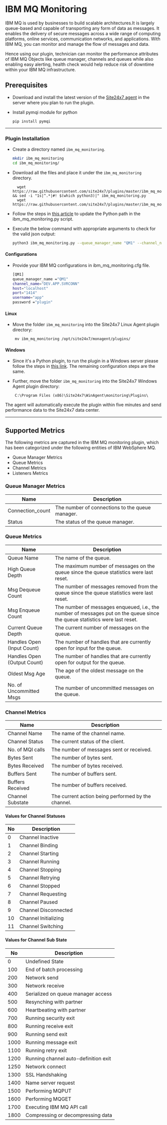 # IBM MQ Monitoring

IBM MQ is used by businesses to build scalable architectures.It is largely queue-based and capable of transporting any form of data as messages. It enables the delivery of secure messages across a wide range of computing platforms, online services, communication networks, and applications. With IBM MQ, you can monitor and manage the flow of messages and data.
 
Hence using our plugin, technician can monitor the performance  attributes of IBM MQ Objects like queue manager, channels and queues while also enabling easy alerting, health check would help  reduce risk of downtime within your IBM MQ infrastructure. 

                                                                                              
## Prerequisites

- Download and install the latest version of the [Site24x7 agent](https://www.site24x7.com/app/client#/admin/inventory/add-monitor) in the server where you plan to run the plugin. 

- Install pymqi module for python
	```
 	pip install pymqi
	```
---



### Plugin Installation  

- Create a directory named `ibm_mq_monitoring`.

	```bash
 	mkdir ibm_mq_monitoring
 	cd ibm_mq_monitoring/
 	```
      
- Download all the files and place it under the `ibm_mq_monitoring` directory.

		wget https://raw.githubusercontent.com/site24x7/plugins/master/ibm_mq_monitoring/ibm_mq_monitoring.py && sed -i "1s|^.*|#! $(which python3)|" ibm_mq_monitoring.py
		wget https://raw.githubusercontent.com/site24x7/plugins/master/ibm_mq_monitoring/ibm_mq_monitoring.cfg

- Follow the steps in [this article](https://support.site24x7.com/portal/en/kb/articles/updating-python-path-in-a-plugin-script-for-linux-servers) to update the Python path in the ibm_mq_monitoring.py script.

- Execute the below command with appropriate arguments to check for the valid json output:
	 ```bash
	 python3 ibm_mq_monitoring.py --queue_manager_name "QM1" --channel_name "DEV.APP.SVRCONN" --host "localhost" --port "1414" --username "app" --password "plugin"
	 ```
#### Configurations

- Provide your IBM MQ configurations in ibm_mq_monitoring.cfg file.
	```bash
	[QM1]
	queue_manager_name ="QM1"
	channel_name="DEV.APP.SVRCONN"
	host="localhost"
	port="1414"
	username="app"
	password ="plugin"
	```	
#### Linux

 - Move the folder `ibm_mq_monitoring` into the  Site24x7 Linux Agent plugin directory: 

		mv ibm_mq_monitoring /opt/site24x7/monagent/plugins/
 
 #### Windows
 
- Since it's a Python plugin, to run the plugin in a Windows server please follow the steps in [this link](https://support.site24x7.com/portal/en/kb/articles/run-python-plugin-scripts-in-windows-servers). The remaining configuration steps are the same.

-  Further, move the folder `ibm_mq_monitoring` into the  Site24x7 Windows Agent plugin directory:

        C:\Program Files (x86)\Site24x7\WinAgent\monitoring\Plugins\


The agent will automatically execute the plugin within five minutes and send performance data to the Site24x7 data center.

---



## Supported Metrics
The following metrics are captured in the IBM MQ monitoring plugin, which has been categorized under the following entities of IBM WebSphere MQ.
 
- Queue Manager Metrics
- Queue Metrics
- Channel Metrics
- Listeners Metrics
 
### **Queue Manager Metrics**

Name		        	| 	Description
---         			|   	---
Connection_count		|	The number of connections to the queue manager.
Status				|	The status of the queue manager.

 
### **Queue Metrics**
Name		        	| 	Description
---         			|   	---
Queue Name			|	The name of the queue.
High Queue Depth		|	The maximum number of messages on the queue since the queue statistics were last reset.
Msg Dequeue Count		|	The number of messages removed from the queue since the queue statistics were last reset.
Msg Enqueue Count		|	The number of messages enqueued, i.e., the number of messages put on the queue since the queue statistics were last reset.
Current Queue Depth		|	The current number of messages on the queue.
Handles Open (Input Count)	|	The number of handles that are currently open for input for the queue.
Handles Open (Output Count)	|	The number of handles that are currently open for output for the queue.
Oldest Msg Age			|	The age of the oldest message on the queue.
No. of Uncommitted Msgs		|	The number of uncommitted messages on the queue.
 
 
### **Channel Metrics**
 Name		        	| 	Description
---         			|   	---
Channel Name			|	The name of the channel name.
Channel Status			|	The current status of the client.
No. of MQI calls		|	The number of messages sent or received.
Bytes Sent			|	The number of bytes sent.
Bytes Received			|	The number of bytes received.
Buffers Sent			|	The number of buffers sent.
Buffers Received		|	The number of buffers received.
Channel Substate		|	The current action being performed by the channel.


#### Values for Channel Statuses 
 No		        	| 	Description
---         			|   	---
0				|	Channel Inactive
1				|	Channel Binding
2				|	Channel Starting
3				|	Channel Running
4				|	Channel Stopping
5				|	Channel Retrying
6				|	Channel Stopped
7				|	Channel Requesting
8				|	Channel Paused
9				|	Channel Disconnected
10				|	Channel Initializing
11				|	Channel Switching

#### Values for Channel Sub State
 No		        	| 	Description
---         			|   	---
0				|	Undefined State
100				|	End of batch processing
200				|	Network send
300				|	Network receive
400				|	Serialized on queue manager access
500				|	Resynching with partner
600				|	Heartbeating with partner
700				|	Running security exit
800				|	Running receive exit
900				|	Running send exit
1000				|	Running message exit
1100				|	Running retry exit
1200				|	Running channel auto-definition exit
1250				|	Network connect
1300				|	SSL Handshaking
1400				|	Name server request
1500				|	Performing MQPUT
1600				|	Performing MQGET
1700				|	Executing IBM MQ API call
1800				|	Compressing or decompressing data

